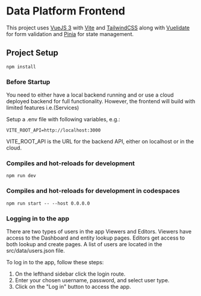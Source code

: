 # Data Platform Frontend

This project uses [VueJS 3](https://vuejs.org/) with [Vite](https://vitejs.dev/) and [TailwindCSS](https://tailwindcss.com/) along with [Vuelidate](https://vuelidate-next.netlify.app/) for form validation and [Pinia](https://pinia.vuejs.org/) for state management.

## Project Setup

    npm install

### Before Startup
You need to either have a local backend running and or use a cloud deployed backend for full functionality. However, the frontend will build with limited features i.e.(Services) 

Setup a .env file with following variables, e.g.:

    VITE_ROOT_API=http://localhost:3000

VITE_ROOT_API is the URL for the backend API, either on localhost or in the cloud.
### Compiles and hot-reloads for development

    npm run dev

### Compiles and hot-reloads for development in codespaces 

    npm run start -- --host 0.0.0.0

### Logging in to the app

There are two types of users in the app Viewers and Editors. Viewers have access to the Dashboard and entity lookup pages. Editors get access to both lookup and create pages. A list of users are located in the src/data/users.json file.

To log in to the app, follow these steps:

1. On the lefthand sidebar click the login route.
2. Enter your chosen username, password, and select user type.
3. Click on the "Log in" button to access the app.